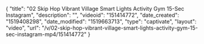 {
    "title": "02 Skip Hop Vibrant Village Smart Lights Activity Gym 15-Sec Instagram",
    "description": "",
    "videoid": "151414772",
    "date_created": "1519408298",
    "date_modified": "1519663713",
    "type": "captivate",
    "layout": "video",
    "url": "\/v\/02-skip-hop-vibrant-village-smart-lights-activity-gym-15-sec-instagram-mp4\/151414772"
}